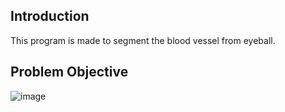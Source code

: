 ## Introduction
This program is made to segment the blood vessel from eyeball.

## Problem Objective
![image](https://github.com/Kang-1011/Image_Segmentation_Retina_Blood_Vessel/assets/148540080/5e31f283-bff6-40d5-b333-afde2894b746)
